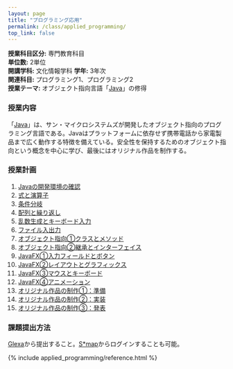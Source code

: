 ```yaml
---
layout: page
title: "プログラミング応用"
permalink: /class/applied_programming/
top_link: false
---
```


**授業科目区分:** 専門教育科目  
**単位数:** 2単位  
**開講学科:** 文化情報学科
**学年:** 3年次  
**関連科目:** プログラミング1、プログラミング2  
**授業テーマ:** オブジェクト指向言語「[Java](https://java.com/ja/)」の修得

### 授業内容

「[Java](https://java.com/ja/)」は、サン・マイクロシステムズが開発したオブジェクト指向のプログラミング言語である。Javaはプラットフォームに依存せず携帯電話から家電製品まで広く動作する特徴を備えている。安全性を保持するためのオブジェクト指向という概念を中心に学び、最後にはオリジナル作品を制作する。

### 授業計画

1. [Javaの開発環境の確認](chapter1.html)
2. [式と演算子](chapter2.html)
3. [条件分岐](chapter3.html)
4. [配列と繰り返し](chapter4.html)
5. [乱数生成とキーボード入力](chapter5.html)
6. [ファイル入出力](chapter6.html)
7. [オブジェクト指向①クラスとメソッド](chapter7.html)
8. [オブジェクト指向②継承とインターフェイス](chapter8.html)
9. [JavaFX①入力フィールドとボタン](chapter9.html)
10. [JavaFX②レイアウトとグラフィックス](chapter10.html)
11. [JavaFX③マウスとキーボード](chapter11.html)
12. [JavaFX④アニメーション](chapter12.html)
13. [オリジナル作品の制作①：準備](chapter13.html)
14. [オリジナル作品の制作②：実装](chapter14.html)
15. [オリジナル作品の制作③：発表](chapter15.html)

### 課題提出方法

[Glexa](https://glexa.sugiyama-u.ac.jp/)から提出すること。[S*map](https://portal.sugiyama-u.ac.jp/s_map/portalauth/logon.do)からログインすることも可能。

{% include applied_programming/reference.html %}